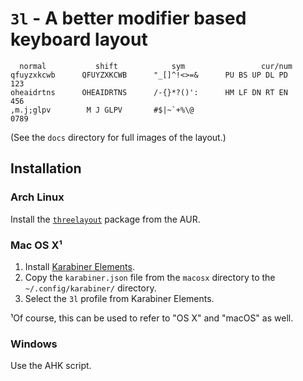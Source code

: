 # `3l` - A better modifier based keyboard layout

      normal           shift            sym                 cur/num
    qfuyzxkcwb      QFUYZXKCWB      "_[]^!<>=&      PU BS UP DL PD      123
    oheaidrtns      OHEAIDRTNS      /-{}*?()':      HM LF DN RT EN      456
    ,m.j;glpv        M J GLPV       #$|~`+%\@                          0789

(See the `docs` directory for full images of the layout.)

## Installation

### Arch Linux

Install the [`threelayout`](https://aur.archlinux.org/packages/threelayout)
package from the AUR.

### Mac OS X¹

1. Install [Karabiner Elements](https://github.com/tekezo/Karabiner-Elements).
2. Copy the `karabiner.json` file from the `macosx` directory to the
   `~/.config/karabiner/` directory.
3. Select the `3l` profile from Karabiner Elements.

¹Of course, this can be used to refer to "OS X" and "macOS" as well.

### Windows

Use the AHK script.
